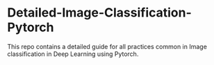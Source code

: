 # Detailed-Image-Classification-Pytorch
This repo contains a detailed guide for all practices common in Image classification in Deep Learning using Pytorch.
